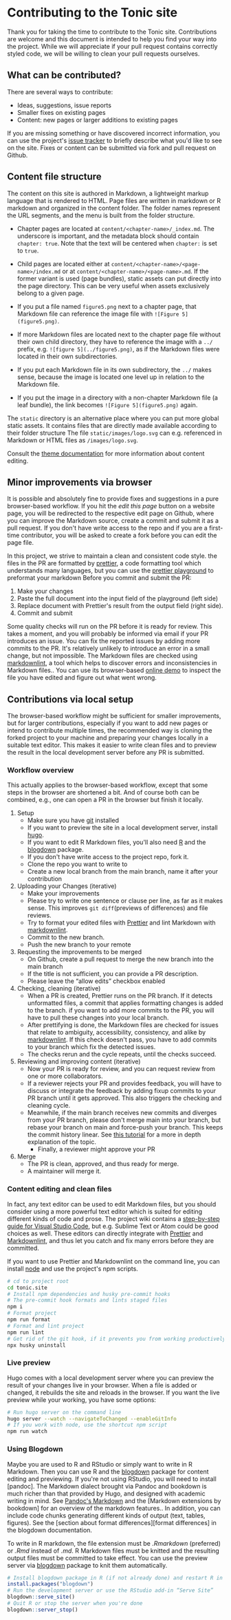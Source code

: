 # Contributing to the Tonic site

Thank you for taking the time to contribute to the Tonic site.
Contributions are welcome and this document is intended to help you find your way into the project.
While we will appreciate if your pull request contains correctly styled code,
we will be willing to clean your pull requests ourselves.

## What can be contributed?

There are several ways to contribute:

- Ideas, suggestions, issue reports
- Smaller fixes on existing pages
- Content: new pages or larger additions to existing pages

If you are missing something or have discovered incorrect information,
you can use the project's [issue tracker] to briefly describe what you'd like to see on the site.
Fixes or content can be submitted via fork and pull request on Github.

## Content file structure

The content on this site is authored in Markdown, a lightweight markup language that is rendered to HTML.
Page files are written in markdown or R markdown and organized in the content folder.
The folder names represent the URL segments, and the menu is built from the folder structure.

- Chapter pages are located at `content/<chapter-name>/_index.md`.
  The underscore is important, and the metadata block should contain `chapter: true`.
  Note that the text will be centered when `chapter:` is set to `true`.
- Child pages are located either at `content/<chapter-name>/<page-name>/index.md` or at `content/<chapter-name>/<page-name>.md`.
  If the former variant is used (page bundles), static assets can put directly into the page directory.
  This can be very useful when assets exclusively belong to a given page.

- If you put a file named `figure5.png` next to a chapter page, that Markdown file can reference the image file with `![Figure 5](figure5.png)`.
- If more Markdown files are located next to the chapter page file without their own child directory,
  they have to reference the image with a `../` prefix, e.g. `![figure 5](../figure5.png)`,
  as if the Markdown files were located in their own subdirectories.
- If you put each Markdown file in its own subdirectory, the `../` makes sense,
  because the image is located one level up in relation to the Markdown file.
- If you put the image in a directory with a non-chapter Markdown file (a leaf bundle),
  the link becomes `![Figure 5](figure5.png)` again.

The `static` directory is an alternative place where you can put more global static assets.
It contains files that are directly made available according to their folder structure
The file `static/images/logo.svg` can e.g. referenced in Markdown or HTML files as `/images/logo.svg`.

Consult the [theme documentation] for more information about content editing.

## Minor improvements via browser

It is possible and absolutely fine to provide fixes and suggestions in a pure browser-based workflow.
If you hit the _edit this page_ button on a website page, you will be redirected to the respective edit page on Github,
where you can improve the Markdown source, create a commit and submit it as a pull request.
If you don't have write access to the repo and if you are a first-time contributor, you will be asked to create a fork before you can edit the page file.

In this project, we strive to maintain a clean and consistent code style.
the files in the PR are formatted by [prettier], a code formatting tool which understands many languages,
but you can use the [prettier playground] to preformat your markdown Before you commit and submit the PR:

1. Make your changes
2. Paste the full document into the input field of the playground (left side)
3. Replace document with Prettier's result from the output field (right side).
4. Commit and submit

Some quality checks will run on the PR before it is ready for review.
This takes a moment, and you will probably be informed via email if your PR introduces an issue.
You can fix the reported issues by adding more commits to the PR.
It's relatively unlikely to introduce an error in a small change, but not impossible.
The Markdown files are checked using [markdownlint], a tool which helps to discover errors and inconsistencies in Markdown files..
You can use its browser-based [online demo][markdownlint-demo] to inspect the file you have edited and figure out what went wrong.

## Contributions via local setup

The browser-based workflow might be sufficient for smaller improvements, but for larger contributions,
especially if you want to add new pages or intend to contribute multiple times,
the recommended way is cloning the forked project to your machine and preparing your changes locally in a suitable text editor.
This makes it easier to write clean files and to preview the result in the local development server before any PR is submitted.

### Workflow overview

This actually applies to the browser-based workflow, except that some steps in the browser are shortened a bit.
And of course both can be combined, e.g., one can open a PR in the browser but finish it locally.

1. Setup
   - Make sure you have [git] installed
   - If you want to preview the site in a local development server, install [hugo].
   - If you want to edit R Markdown files, you'll also need [R] and the [blogdown] package.
   - If you don't have write access to the project repo, fork it.
   - Clone the repo you want to write to
   - Create a new local branch from the main branch, name it after your contribution
2. Uploading your Changes (iterative)
   - Make your improvements
   - Please try to write one sentence or clause per line, as far as it makes sense. This improves `git diff`(previews of differences) and file reviews.
   - Try to format your edited files with [Prettier] and lint Markdown with [markdownlint].
   - Commit to the new branch.
   - Push the new branch to your remote
3. Requesting the improvements to be merged
   - On Github, create a pull request to merge the new branch into the main branch
   - If the title is not sufficient, you can provide a PR description.
   - Please leave the “allow edits” checkbox enabled
4. Checking, cleaning (iterative)
   - When a PR is created, Prettier runs on the PR branch.
     If it detects unformatted files, a commit that applies formatting changes is added to the branch.
     if you want to add more commits to the PR, you will have to pull these changes into your local branch.
   - After prettifying is done, the Markdown files are checked for issues that relate to ambiguity, accessibility, consistency, and alike by [markdownlint].
     If this check doesn't pass, you have to add commits to your branch which fix the detected issues.
   - The checks rerun and the cycle repeats, until the checks succeed.
5. Reviewing and improving content (iterative)
   - Now your PR is ready for review, and you can request review from one or more collaborators.
   - If a reviewer rejects your PR and provides feedback, you will have to discuss or integrate the feedback
     by adding fixup commits to your PR branch until it gets approved.
     This also triggers the checking and cleaning cycle.
   - Meanwhile, if the main branch receives new commits and diverges from your PR branch,
     please don't merge main into your branch, but rebase your branch on main and force-push your branch.
     This keeps the commit history linear.
     See [this tutorial][merge-rebase] for a more in depth explanation of the topic.
     - Finally, a reviewer might approve your PR
6. Merge
   - The PR is clean, approved, and thus ready for merge.
   - A maintainer will merge it.

### Content editing and clean files

In fact, any text editor can be used to edit Markdown files,
but you should consider using a more powerful text editor which is suited for editing different kinds of code and prose.
The project wiki contains a [step-by-step guide for Visual Studio Code][vscode-guide],
but e.g. Sublime Text or Atom could be good choices as well.
These editors can directly integrate with [Prettier] and [Markdownlint],
and thus let you catch and fix many errors before they are committed.

If you want to use Prettier and Markdownlint on the command line, you can install [node] and use the project's npm scripts.

```bash
# cd to project root
cd tonic.site
# Install npm dependencies and husky pre-commit hooks
# The pre-commit hook formats and lints staged files
npm i
# Format project
npm run format
# Format and lint project
npm run lint
# Get rid of the git hook, if it prevents you from working productively
npx husky uninstall
```

### Live preview

Hugo comes with a local development server where you can preview the result of your changes live in your browser.
When a file is added or changed, it rebuilds the site and reloads in the browser.
If you want the live preview while your working, you have some options:

```bash
# Run hugo server on the command line
hugo server --watch --navigateToChanged --enableGitInfo
# If you work with node, use the shortcut npm script
npm run watch
```

### Using Blogdown

Maybe you are used to R and RStudio or simply want to write in R Markdown.
Then you can use R and the [blogdown] package for content editing and previewing.
If you're not using RStudio, you will need to install [pandoc].
The Markdown dialect brought via Pandoc and bookdown is much richer than that provided by Hugo, and designed with academic writing in mind.
See [Pandoc's Markdown] and the [Markdown extensions by bookdown] for an overview of the markdown features..
In addition, you can include code chunks generating different kinds of output (text, tables, figures).
See the [section about format differences][format differences] in the blogdown documentation.

To write in R markdown, the file extension must be _.Rmarkdown_ (preferred) or _.Rmd_ instead of _.md_.
R Markdown files must be knitted and the resulting output files must be committed to take effect.
You can use the preview server via [blogdown] package to knit them automatically.

```r
# Install blogdown package in R (if not already done) and restart R in the project root
install.packages("blogdown")
# Run the development server or use the RStudio add-in “Serve Site”
blogdown::serve_site()
# Quit R or stop the server when you're done
blogdown::server_stop()
```

[blogdown]: https://github.com/rstudio/blogdown
[git]: https://git-scm.com
[hugo]: https://gohugo.io/
[issue tracker]: https://github.com/tonic-team/tonic.site/issues
[markdownlint]: https://github.com/DavidAnson/markdownlint
[markdownlint-demo]: https://dlaa.me/markdownlint/
[merge-rebase]: https://www.atlassian.com/git/tutorials/merging-vs-rebasing
[node]: https://nodejs.org
[pandoc's markdown]: https://pandoc.org/MANUAL.html#pandocs-markdown
[prettier]: https://prettier.io
[prettier playground]: https://prettier.io/playground/#N4Igxg9gdgLgprEAuEAJOBDAJnATgHSgF4TTDCB9AGQggGsAaCgAkh2YCMAbCMOgZ2YZccZgDMIuALYYY8LMwBUMWgEJF5KAAMdzAFb9CYgK5QwMAJbRmFnLAswAngAoAHgEpmwZiJjHcUMyuzAC+hDpamgAKFjwwAD4Agha4AA6SCagQ-oZQALR58UgFSPElhABSEAAWgQAiEHDxAMoA0gDi8QCMAMw9AByVGFCiAEqN8RUAYq3xPV0ALJp5zCtrqxvrW5ubmgDUzFQW-DCEzAcA7g7VQswA2lwWUHQAuszOAPQqH-wQUnAXap4ODuQgHYYKO7DCAwIG4ZjQOAvTRne7Q2F4BEjF5IZjMapyVJID4fOCuDBSVJcOAAOkgUmYAHIAKLkynU5iWGDUxmaGgiBkWVL8YwMrAQHjw-gOIT-GAMVjQfhwcxwPzw7BC45gJ4Ac2YcEeMBphAAwv4MBwHP5FVBlar1cwZK4LFJjIJcMd3QrlQpna73ZzDVxA5YzLZTDADcaQAwQBBUpYlchQMJcBALlFhAh+MgQBguBcMI5c3GOLgMHw1c1UpW9cgYLhjHA43ApBw4FgcFgqMNdcYMLq4FNJDI5PWUBhjCpYyACVIuAB1aoOOD8WtgODNHMOCwANwcjjzYH4pZAT2VuBgUQrupkyDEBeVcYMrgAQhWqzBmhS4EcRg+T4tiAr7NHq1IAIrGDCcCAVwz4gLWuCXnmMi4HQ4oXFAs6pJ6sCLrYsLIP0AAMca4RAyqLhWqR5rha54HusFxgAjtB8A3gmuaTvweQjJ2naziIbEpHAN6DveSCPvBwHKlIFgNk2sngXAUEwXBCEwJaBFYERSAAExxo2GCxHqpp-JJIBrgArLO7pwAAKpa3HSQhe7NgAklAdjfmAnqJok3nNE41IaXAIQhEAA
[r]: https://cran.r-project.org
[rstudio]: https://www.rstudio.com/products/rstudio/download/#download
[theme documentation]: https://themes.gohugo.io//theme/hugo-theme-learn/en
[vscode]: https://code.visualstudio.com
[vscode-guide]: https://github.com/tonic-team/tonic.site/wiki/How-to-edit-Markdown-files-using-Visual-Studio-Code
